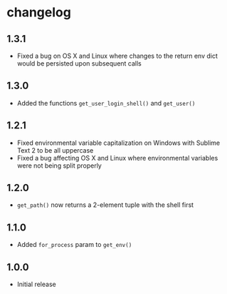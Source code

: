 # changelog

## 1.3.1

 - Fixed a bug on OS X and Linux where changes to the return env dict would be
   persisted upon subsequent calls

## 1.3.0

 - Added the functions `get_user_login_shell()` and `get_user()`

## 1.2.1

 - Fixed environmental variable capitalization on Windows with Sublime Text 2
   to be all uppercase
 - Fixed a bug affecting OS X and Linux where environmental variables were not
   being split properly

## 1.2.0

 - `get_path()` now returns a 2-element tuple with the shell first

## 1.1.0

 - Added `for_process` param to `get_env()`

## 1.0.0

 - Initial release
